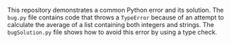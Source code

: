 This repository demonstrates a common Python error and its solution.  The `bug.py` file contains code that throws a `TypeError` because of an attempt to calculate the average of a list containing both integers and strings. The `bugSolution.py` file shows how to avoid this error by using a type check.